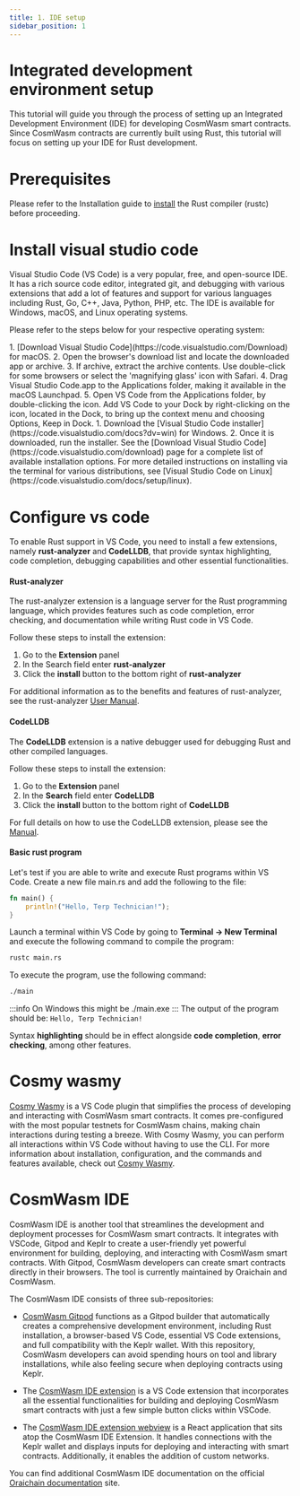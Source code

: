 ```yaml
---
title: 1. IDE setup
sidebar_position: 1
---
```


# Integrated development environment setup

This tutorial will guide you through the process of setting up an Integrated Development Environment (IDE) for developing CosmWasm smart contracts. Since CosmWasm contracts are currently built using Rust, this tutorial will focus on setting up your IDE for Rust development.

# Prerequisites
Please refer to the Installation guide to [install](./installation.md) the Rust compiler (rustc) before proceeding.

# Install visual studio code

Visual Studio Code (VS Code) is a very popular, free, and open-source IDE. It has a rich source code editor, integrated git, and debugging with various extensions that add a lot of features and support for various languages including Rust, Go, C++, Java, Python, PHP, etc. The IDE is available for Windows, macOS, and Linux operating systems.

Please refer to the steps below for your respective operating system:

<Container>
<Tabs>
<TabItem value="macOs" label="macOS">
1. [Download Visual Studio Code](https://code.visualstudio.com/Download) for macOS.
2. Open the browser's download list and locate the downloaded app or archive.
3. If archive, extract the archive contents. Use double-click for some browsers or select the 'magnifying glass' icon with Safari.
4. Drag Visual Studio Code.app to the Applications folder, making it available in the macOS Launchpad.
5. Open VS Code from the Applications folder, by double-clicking the icon.
Add VS Code to your Dock by right-clicking on the icon, located in the Dock, to bring up the context menu and choosing Options, Keep in Dock.
</TabItem>

<TabItem value="windows" label="Windows">
1. Download the [Visual Studio Code installer](https://code.visualstudio.com/docs?dv=win) for Windows.
2. Once it is downloaded, run the installer.
</TabItem>

<TabItem value="linux" label="Linux">
See the [Download Visual Studio Code](https://code.visualstudio.com/download) page for a complete list of available installation options. For more detailed instructions on installing via the terminal for various distributions, see [Visual Studio Code on Linux](https://code.visualstudio.com/docs/setup/linux).
</TabItem>
</Tabs>
</Container>

# Configure vs code
To enable Rust support in VS Code, you need to install a few extensions, namely **rust-analyzer** and **CodeLLDB**, that provide syntax highlighting, code completion, debugging capabilities and other essential functionalities.

#### Rust-analyzer 
The rust-analyzer extension is a language server for the Rust programming language, which provides features such as code completion, error checking, and documentation while writing Rust code in VS Code.

Follow these steps to install the extension:

1. Go to the **Extension** panel
2. In the Search field enter **rust-analyzer**
3. Click the **install** button to the bottom right of **rust-analyzer**

For additional information as to the benefits and features of rust-analyzer, see the rust-analyzer [User Manual](https://rust-analyzer.github.io/manual.html).

#### CodeLLDB
The **CodeLLDB** extension is a native debugger used for debugging Rust and other compiled languages.

Follow these steps to install the extension:
1. Go to the **Extension** panel
2. In the **Search** field enter **CodeLLDB**
3. Click the **install** button to the bottom right of **CodeLLDB**

For full details on how to use the CodeLLDB extension, please see the [Manual](https://github.com/vadimcn/codelldb/blob/v1.9.0/MANUAL.md).

#### Basic rust program
Let's test if you are able to write and execute Rust programs within VS Code. Create a new file main.rs and add the following to the file:
```rust 
fn main() {
    println!("Hello, Terp Technician!");
}
```

Launch a terminal within VS Code by going to **Terminal -> New Terminal** and execute the following command to compile the program:
```bash
rustc main.rs
```
To execute the program, use the following command:
```bash
./main
```
:::info
On Windows this might be ./main.exe
:::
The output of the program should be: `Hello, Terp Technician!`

Syntax **highlighting** should be in effect alongside **code completion**, **error checking**, among other features.

# Cosmy wasmy
[Cosmy Wasmy](https://marketplace.visualstudio.com/items?itemName=spoorthi.cosmy-wasmy) is a VS Code plugin that simplifies the process of developing and interacting with CosmWasm smart contracts. It comes pre-configured with the most popular testnets for CosmWasm chains, making chain interactions during testing a breeze. With Cosmy Wasmy, you can perform all interactions within VS Code without having to use the CLI.
For more information about installation, configuration, and the commands and features available, check out [Cosmy Wasmy](https://marketplace.visualstudio.com/items?itemName=spoorthi.cosmy-wasmy).

# CosmWasm IDE

CosmWasm IDE is another tool that streamlines the development and deployment processes for CosmWasm smart contracts. It integrates with VSCode, Gitpod and Keplr to create a user-friendly yet powerful environment for building, deploying, and interacting with CosmWasm smart contracts. With Gitpod, CosmWasm developers can create smart contracts directly in their browsers. The tool is currently maintained by Oraichain and CosmWasm.

The CosmWasm IDE consists of three sub-repositories:

- [CosmWasm Gitpod](https://github.com/oraichain/cw-ide-gitpod) functions as a Gitpod builder that automatically creates a comprehensive development environment, including Rust installation, a browser-based VS Code, essential VS Code extensions, and full compatibility with the Keplr wallet. With this repository, CosmWasm developers can avoid spending hours on tool and library installations, while also feeling secure when deploying contracts using Keplr.

- The [CosmWasm IDE extension](https://github.com/oraichain/cw-ide-vscode) is a VS Code extension that incorporates all the essential functionalities for building and deploying CosmWasm smart contracts with just a few simple button clicks within VSCode.

- The [CosmWasm IDE extension webview](https://github.com/oraichain/cw-ide-webview) is a React application that sits atop the CosmWasm IDE Extension. It handles connections with the Keplr wallet and displays inputs for deploying and interacting with smart contracts. Additionally, it enables the addition of custom networks.

You can find additional CosmWasm IDE documentation on the official [Oraichain documentation](https://docs.orai.io/developers/cosmwasm-ide/tutorial-01) site.